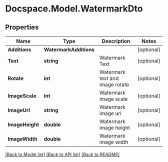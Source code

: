 # Docspace.Model.WatermarkDto

## Properties

Name | Type | Description | Notes
------------ | ------------- | ------------- | -------------
**Additions** | **WatermarkAdditions** |  | [optional] 
**Text** | **string** | Watermark Text | [optional] 
**Rotate** | **int** | Watermark text and image rotate | [optional] 
**ImageScale** | **int** | Watermark image scale | [optional] 
**ImageUrl** | **string** | Watermark image url | [optional] 
**ImageHeight** | **double** | Watermark image height | [optional] 
**ImageWidth** | **double** | Watermark image width | [optional] 

[[Back to Model list]](../README.md#documentation-for-models) [[Back to API list]](../README.md#documentation-for-api-endpoints) [[Back to README]](../README.md)

